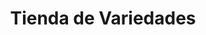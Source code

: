 ---
title: "Tienda de Variedades"
url: /ciudad-satelite/tienda-de-variedades-avenida-diego-de-ocana-9/
shop: comodidad
---